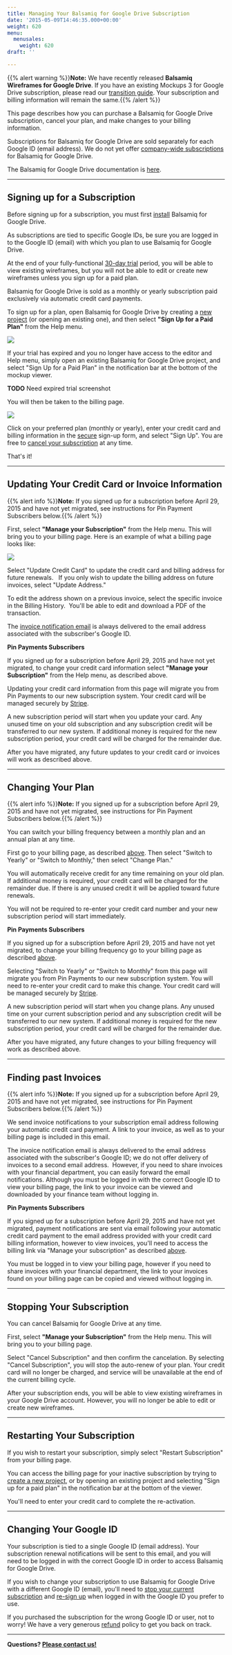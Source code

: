 ```yaml
---
title: Managing Your Balsamiq for Google Drive Subscription
date: '2015-05-09T14:46:35.000+00:00'
weight: 620
menu:
  menusales:
    weight: 620
draft: ''

---
```


{{% alert warning %}}**Note:** We have recently released **Balsamiq Wireframes for Google Drive**. If you have an existing Mockups 3 for Google Drive subscription, please read our [transition guide](http://docs.balsamiq.com/google-drive/wireframes/transition/). Your subscription and billing information will remain the same.{{% /alert %}}

This page describes how you can purchase a Balsamiq for Google Drive subscription, cancel your plan, and make changes to your billing information.

Subscriptions for Balsamiq for Google Drive are sold separately for each Google ID (email address). We do not yet offer [company-wide subscriptions](/sales/gdrivecompany) for Balsamiq for Google Drive.

The Balsamiq for Google Drive documentation is [here](https://docs.balsamiq.com/google-drive/wireframes/intro/).

* * *

## Signing up for a Subscription

Before signing up for a subscription, you must first [install](http://docs.balsamiq.com/google-drive/wireframes/intro/#getting-started) Balsamiq for Google Drive.

As subscriptions are tied to specific Google IDs, be sure you are logged in to the Google ID (email) with which you plan to use Balsamiq for Google Drive.

At the end of your fully-functional [30-day trial](/sales/evaluate/) period, you will be able to view existing wireframes, but you will not be able to edit or create new wireframes unless you sign up for a paid plan.

Balsamiq for Google Drive is sold as a monthly or yearly subscription paid exclusively via automatic credit card payments.

To sign up for a plan, open Balsamiq for Google Drive by creating a [new project](http://docs.balsamiq.com/google-drive/wireframes/intro/#getting-started) (or opening an existing one), and then select **"Sign Up for a Paid Plan"** from the Help menu.

![](//media.balsamiq.com/img/support/sales/bwgd/help_signup.png)

If your trial has expired and you no longer have access to the editor and Help menu, simply open an existing Balsamiq for Google Drive project, and select "Sign Up for a Paid Plan" in the notification bar at the bottom of the mockup viewer.

**TODO** Need expired trial screenshot

You will then be taken to the billing page.

![](https://media.balsamiq.com/img/support/sales/bwgd/billing_signup.png)

Click on your preferred plan (monthly or yearly), enter your credit card and billing information in the [secure](/sales/safe/) sign-up form, and select "Sign Up". You are free to [cancel your subscription](#stopping-your-subscription) at any time.

That's it!

* * *

## Updating Your Credit Card or Invoice Information

{{% alert info %}}**Note:** If you signed up for a subscription before April 29, 2015 and have not yet migrated, see instructions for Pin Payment Subscribers below.{{% /alert %}}

First, select **"Manage your Subscription"** from the Help menu. This will bring you to your billing page. Here is an example of what a billing page looks like:

![](https://media.balsamiq.com/img/support/sales/bwgd/gdrive_billing_active.png)

Select "Update Credit Card" to update the credit card and billing address for future renewals.   If you only wish to update the billing address on future invoices, select "Update Address." 

To edit the address shown on a previous invoice, select the specific invoice in the Billing History.  You'll be able to edit and download a PDF of the transaction.

The [invoice notification email](#finding-past-invoices) is always delivered to the email address associated with the subscriber's Google ID.

**Pin Payments Subscribers**

If you signed up for a subscription before April 29, 2015 and have not yet migrated, to change your credit card information select **"Manage your Subscription"** from the Help menu, as described above.

Updating your credit card information from this page will migrate you from Pin Payments to our new subscription system. Your credit card will be managed securely by [Stripe](/sales/safe/).

A new subscription period will start when you update your card. Any unused time on your old subscription and any subscription credit will be transferred to our new system. If additional money is required for the new subscription period, your credit card will be charged for the remainder due.

After you have migrated, any future updates to your credit card or invoices will work as described above.

* * *

## Changing Your Plan

{{% alert info %}}**Note:** If you signed up for a subscription before April 29, 2015 and have not yet migrated, see instructions for Pin Payment Subscribers below.{{% /alert %}}

You can switch your billing frequency between a monthly plan and an annual plan at any time.

First go to your billing page, as described [above](#updating-your-credit-card-or-invoice-information). Then select "Switch to Yearly" or "Switch to Monthly," then select "Change Plan."

You will automatically receive credit for any time remaining on your old plan. If additional money is required, your credit card will be charged for the remainder due. If there is any unused credit it will be applied toward future renewals.

You will not be required to re-enter your credit card number and your new subscription period will start immediately.

**Pin Payments Subscribers**

If you signed up for a subscription before April 29, 2015 and have not yet migrated, to change your billing frequency go to your billing page as described [above](#updating-your-credit-card-or-invoice-information).

Selecting "Switch to Yearly" or "Switch to Monthly" from this page will migrate you from Pin Payments to our new subscription system. You will need to re-enter your credit card to make this change. Your credit card will be managed securely by [Stripe](/sales/safe/).

A new subscription period will start when you change plans. Any unused time on your current subscription period and any subscription credit will be transferred to our new system. If additional money is required for the new subscription period, your credit card will be charged for the remainder due.

After you have migrated, any future changes to your billing frequency will work as described above.

* * *

## Finding past Invoices

{{% alert info %}}**Note:** If you signed up for a subscription before April 29, 2015 and have not yet migrated, see instructions for Pin Payment Subscribers below.{{% /alert %}}

We send invoice notifications to your subscription email address following your automatic credit card payment. A link to your invoice, as well as to your billing page is included in this email.

The invoice notification email is always delivered to the email address associated with the subscriber's Google ID; we do not offer delivery of invoices to a second email address.  However, if you need to share invoices with your financial department, you can easily forward the email notifications. Although you must be logged in with the correct Google ID to view your billing page, the link to your invoice can be viewed and downloaded by your finance team without logging in. 

**Pin Payments Subscribers**

If you signed up for a subscription before April 29, 2015 and have not yet migrated, payment notifications are sent via email following your automatic credit card payment to the email address provided with your credit card billing information, however to view invoices, you'll need to access the billing link via "Manage your subscription" as described [above](#updating-your-credit-card-or-invoice-information).

You must be logged in to view your billing page, however if you need to share invoices with your financial department, the link to your invoices found on your billing page can be copied and viewed without logging in.

* * *

## Stopping Your Subscription

You can cancel Balsamiq for Google Drive at any time.

First, select **"Manage your Subscription"** from the Help menu. This will bring you to your billing page.

Select "Cancel Subscription" and then confirm the cancelation. By selecting "Cancel Subscription", you will stop the auto-renew of your plan. Your credit card will no longer be charged, and service will be unavailable at the end of the current billing cycle.

After your subscription ends, you will be able to view existing wireframes in your Google Drive account. However, you will no longer be able to edit or create new wireframes.

* * *

## Restarting Your Subscription

If you wish to restart your subscription, simply select "Restart Subscription" from your billing page.  

You can access the billing page for your inactive subscription by trying to [create a new project](http://docs.balsamiq.com/google-drive/wireframes/intro/#getting-started), or by opening an existing project and selecting "Sign up for a paid plan" in the notification bar at the bottom of the viewer.

You'll need to enter your credit card to complete the re-activation.

* * *

## Changing Your Google ID

Your subscription is tied to a single Google ID (email address). Your subscription renewal notifications will be sent to this email, and you will need to be logged in with the correct Google ID in order to access Balsamiq for Google Drive.

If you wish to change your subscription to use Balsamiq for Google Drive with a different Google ID (email), you'll need to [stop your current subscription](#stopping-your-subscription) and [re-sign up](#signing-up-for-a-subscription) when logged in with the Google ID you prefer to use.

If you purchased the subscription for the wrong Google ID or user, not to worry! We have a very generous [refund](/sales/refunds/) policy to get you back on track.

* * *

​**Questions? [Please contact us!](mailto:sales@balsamiq.com?subject=I%20have%20questions%20regarding%20my%20Balsamiq%20for%20Google%20Drive%20Subscription)**
